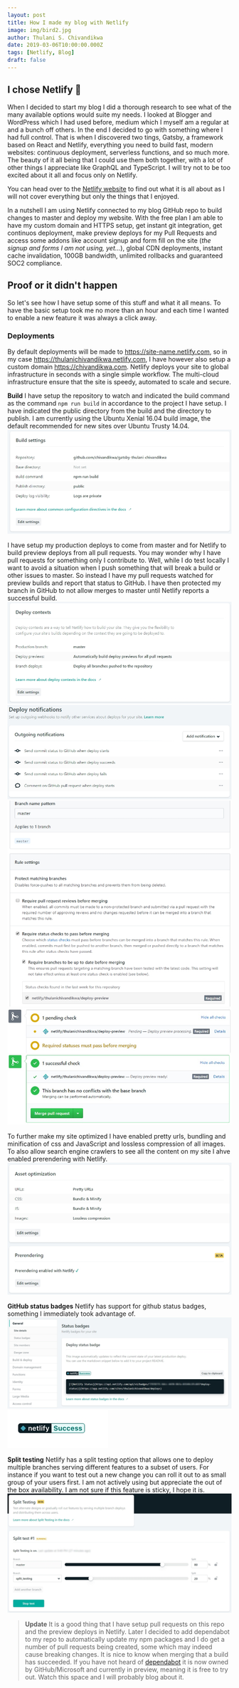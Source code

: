 ```yaml
---
layout: post
title: How I made my blog with Netlify
image: img/bird2.jpg
author: Thulani S. Chivandikwa
date: 2019-03-06T10:00:00.000Z
tags: [Netlify, Blog]
draft: false
---
```


## I chose Netlify :heart_decoration:

When I decided to start my blog I did a thorough research to see what of the many available options would suite my needs. I looked at Blogger and WordPress which I had used before, medium which I myself am a regular at and a bunch off others. In the end I decided to go with something where I had full control. That is when I discovered two tings, Gatsby, a framework based on React and Netlify, everything you need to build fast, modern websites: continuous deployment, serverless functions, and so much more. The beauty of it all being that I could use them both together, with a lot of other things I appreciate like GraphQL and TypeScript. I will try not to be too excited about it all and focus only on Netlify.

You can head over to the [Netlify website](https://www.netlify.com/) to find out what it is all about as I will not cover everything but only the things that I enjoyed.

In a nutshell I am using Netlify connected to my blog GitHub repo to build changes to master and deploy my website. With the free plan I am able to have my custom domain and HTTPS setup, get instant git integration, get continuos deployment, make preview deploys for my Pull Requests and access some addons like account signup and form fill on the site (<i>the signup and forms I am not using, yet...</i>), global CDN deployments, instant cache invalidation, 100GB bandwidth, unlimited rollbacks and guaranteed SOC2 compliance.

## Proof or it didn't happen

So let's see how I have setup some of this stuff and what it all means. To have the basic setup took me no more than an hour and each time I wanted to enable a new feature it was always a click away.

### Deployments

By default deployments will be made to https://site-name.netlify.com, so in my case https://thulanichivandikwa.netlify.com, I have however also setup a custom domain https://chivandikwa.com. Netlify deploys your site to global infrastructure in seconds with a single simple workflow. The multi-cloud infrastructure ensure that the site is speedy, automated to scale and secure.

<b>Build</b>
I have setup the repository to watch and indicated the build command as the command <code>npm run build</code> in accordance to the project I have setup. I have indicated the public directory from the build and the directory to publish. I am currently using the Ubuntu Xenial 16.04 build image, the default recommended for new sites over Ubuntu Trusty 14.04.
![build-settings](https://raw.githubusercontent.com/chivandikwa/gatsby-thulani-chivandikwa/master/src/content/img/build-settings.jpg)

I have setup my production deploys to come from master and for Netlify to build preview deploys from all pull requests. You may wonder why I have pull requests for something only I contribute to. Well, while I do test locally I want to avoid a situation when I push something that will break a build or other issues to master. So instead I have my pull requests watched for preview builds and report that status to GitHub. I have then protected my branch in GitHub to not allow merges to master until Netlify reports a successful build.
![deploy-settings](https://raw.githubusercontent.com/chivandikwa/gatsby-thulani-chivandikwa/master/src/content/img/deploy-settings.jpg)
![deploy-notifications](https://raw.githubusercontent.com/chivandikwa/gatsby-thulani-chivandikwa/master/src/content/img/deploy-notifications.jpg)
![github-branch-protection](https://raw.githubusercontent.com/chivandikwa/gatsby-thulani-chivandikwa/master/src/content/img/github-branch-protection.jpg)
![run-checks](https://raw.githubusercontent.com/chivandikwa/gatsby-thulani-chivandikwa/master/src/content/img/run-checks.jpg)
![checks-complete](https://raw.githubusercontent.com/chivandikwa/gatsby-thulani-chivandikwa/master/src/content/img/checks-complete.jpg)

To further make my site optimized I have enabled pretty urls, bundling and minification of css and JavaScript and lossless compression of all images. To also allow search engine crawlers to see all the content on my site I ahve enabled prerendering with Netlify.
![optimization](https://raw.githubusercontent.com/chivandikwa/gatsby-thulani-chivandikwa/master/src/content/img/optimization.jpg)

<b>GitHub status badges</b>
Netlify has support for github status badges, something I immediately took advantage of.
![status-badge-setup](https://raw.githubusercontent.com/chivandikwa/gatsby-thulani-chivandikwa/master/src/content/img/status-badge-setup.jpg)
![status-badge](https://raw.githubusercontent.com/chivandikwa/gatsby-thulani-chivandikwa/master/src/content/img/status-badge.jpg)

<b>Split testing</b>
Netlify has a split testing option that allows one to deploy multiple branches serving different features to a subset of users. For instance if you want to test out a new change you can roll it out to as small group of your users first. I am not actively using but appreciate the out of the box availability. I am not sure if this feature is sticky, I hope it is.
![split-testing](https://raw.githubusercontent.com/chivandikwa/gatsby-thulani-chivandikwa/master/src/content/img/split-testing.jpg)

> <b>Update</b> It is a good thing that I have setup pull requests on this repo and the preview deploys in Netlify. Later I decided to add dependabot to my repo to automatically update my npm packages and I do get a number of pull requests being created, some which may indeed cause breaking changes. It is nice to know when merging that a build has succeeded. If you have not heard of [dependabot](https://github.com/marketplace/dependabot-preview) it is now owned by GitHub/Microsoft and currently in preview, meaning it is free to try out. Watch this space and I will probably blog about it.
